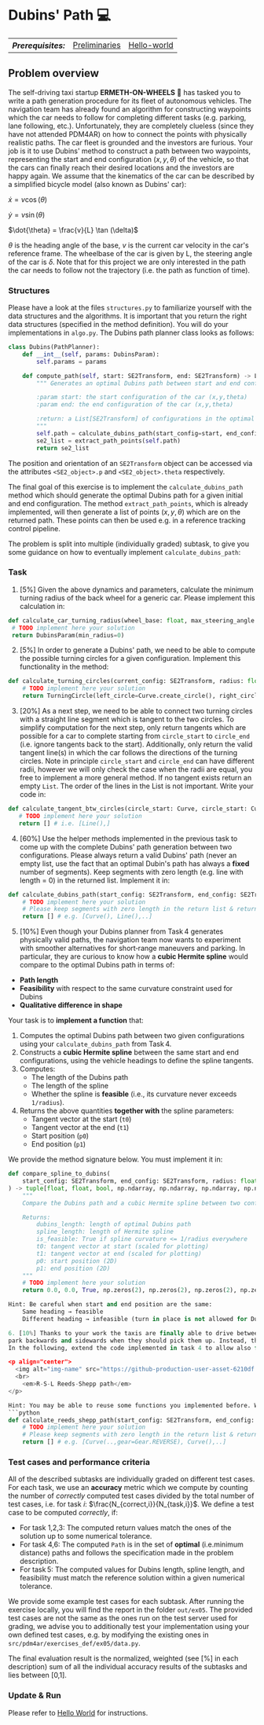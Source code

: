 # Dubins' Path :computer:

<table>
  <tr>
    <th><i>Prerequisites:</i></th><td><a href="./00-preliminaries.html" target="_top">Preliminaries</a></td><td><a href="./01-hello-world.html" target="_top">Hello-world</a></td>
  </tr>
</table>


## Problem overview
The self-driving taxi startup **ERMETH-ON-WHEELS** :red_car: has tasked you to write a path generation procedure for its fleet of autonomous vehicles.
The navigation team has already found an algorithm for constructing waypoints which the 
car needs to follow for completing different tasks (e.g. parking, lane following, etc.). 
Unfortunately, they are completely clueless (since they have not attended PDM4AR) on how to connect the points with physically realistic paths.
The car fleet is grounded and the investors are furious. 
Your job is it to use Dubins' method to construct a path between two waypoints,
representing the start and end configuration $(x,y,\theta)$ of the vehicle, so that the cars
can finally reach their desired locations and the investors are happy again.
We assume that the kinematics of the car can be described by a simplified bicycle model (also known as Dubins' car):

$\dot{x} = v \cos (\theta)$

$\dot{y} = v \sin (\theta)$

$\dot{\theta} = \frac{v}{L} \tan (\delta)$

$\theta$ is the heading angle of the base, $v$ is the current car velocity in the car's reference frame. 
The wheelbase of the car is given by L, the steering angle of the car is $\delta$.
Note that for this project we are only interested in the path the car needs to follow not the trajectory (i.e. the path as function of time).

### Structures
Please have a look at the files  `structures.py` to familiarize yourself with the data structures and the algorithms.
It is important that you return the right data structures (specified in the method definition). 
You will do your implementations in `algo.py`. The Dubins path planner class looks as follows:

```python
class Dubins(PathPlanner):
    def __int__(self, params: DubinsParam):
        self.params = params

    def compute_path(self, start: SE2Transform, end: SE2Transform) -> List[SE2Transform]:
        """ Generates an optimal Dubins path between start and end configuration

        :param start: the start configuration of the car (x,y,theta)
        :param end: the end configuration of the car (x,y,theta)

        :return: a List[SE2Transform] of configurations in the optimal path the car needs to follow
        """
        self.path = calculate_dubins_path(start_config=start, end_config=end, radius=self.params.min_radius)
        se2_list = extract_path_points(self.path) 
        return se2_list
```
The position and orientation of an `SE2Transform` object can be accessed via the attributes `<SE2_object>.p` and `<SE2_object>.theta` respectively.

The final goal of this exercise is to implement the ```calculate_dubins_path``` method which should generate the optimal Dubins path for a given initial and end configuration. The method ```extract_path_points```, which is already implemented, will then generate a list of points $(x,y,\theta)$ which are on the returned path. These points can then be used e.g. in a reference tracking control pipeline. 

The problem is split into multiple (individually graded) subtask, to give you some guidance on how to eventually implement ```calculate_dubins_path```:

### Task
1. [5%] Given the above dynamics and parameters, calculate the minimum turning radius of the back wheel for a generic car.
Please implement this calculation in:
 ```python 
 def calculate_car_turning_radius(wheel_base: float, max_steering_angle: float) -> DubinsParam:
  # TODO implement here your solution
  return DubinsParam(min_radius=0)
  ``` 
2. [5%] In order to generate a Dubins' path, we need to be able to compute the possible turning circles for a given configuration. Implement this functionality in the method:
```python
def calculate_turning_circles(current_config: SE2Transform, radius: float) -> TurningCircle:
    # TODO implement here your solution
    return TurningCircle(left_circle=Curve.create_circle(), right_circle=Curve.create_circle())
```
3. [20%] As a next step, we need to be able to connect two turning circles with a straight line segment which is tangent to the two circles.  To simplify computation for the next step, only return tangents which are possible for a car to complete starting from `circle_start` to `circle_end` (i.e. ignore tangents back to the start). Additionally, only return the valid tangent line(s) in which the car follows the directions of the turning circles. Note in principle ```circle_start``` and `circle_end` can have different radii, however we will only check the case when the radii are equal, you free to implement a more general method. If no tangent exists return an empty ```List```. 
The order of the lines in the List is not important. Write your code in:
 ```python
 def calculate_tangent_btw_circles(circle_start: Curve, circle_start: Curve) -> List[Line]:
    # TODO implement here your solution
    return [] # i.e. [Line(),]
 ``` 

4. [60%] Use the helper methods implemented in the previous task to come up with the complete Dubins' path generation between two configurations. Please always return a valid Dubins' path (never an empty list, use the fact that an optimal Dubin's path has always a **fixed** number of segments). Keep segments with zero length (e.g. line with length = 0) in the returned list.
Implement it in:
```python
def calculate_dubins_path(start_config: SE2Transform, end_config: SE2Transform, radius: float) -> Path:
    # TODO implement here your solution
    # Please keep segments with zero length in the return list & return a valid dubins path!
    return [] # e.g. [Curve(), Line(),..]
```
5. [10%] Even though your Dubins planner from Task 4 generates physically valid paths, the navigation team now wants to experiment with smoother alternatives for short‑range maneuvers and parking. In particular, they are curious to know how a **cubic Hermite spline** would compare to the optimal Dubins path in terms of:

- **Path length**
- **Feasibility** with respect to the same curvature constraint used for Dubins
- **Qualitative difference in shape**

Your task is to **implement a function** that:
1. Computes the optimal Dubins path between two given configurations using your `calculate_dubins_path` from Task 4.
2. Constructs a **cubic Hermite spline** between the same start and end configurations, using the vehicle headings to define the spline tangents.
3. Computes:
   - The length of the Dubins path
   - The length of the spline
   - Whether the spline is **feasible** (i.e., its curvature never exceeds `1/radius`).
4. Returns the above quantities **together with** the spline parameters:
   - Tangent vector at the start (`t0`)
   - Tangent vector at the end (`t1`)
   - Start position (`p0`)
   - End position (`p1`)

We provide the method signature below. You must implement it in:

```python
def compare_spline_to_dubins(
    start_config: SE2Transform, end_config: SE2Transform, radius: float
) -> tuple[float, float, bool, np.ndarray, np.ndarray, np.ndarray, np.ndarray]:
    """
    Compare the Dubins path and a cubic Hermite spline between two configurations.

    Returns:
        dubins_length: length of optimal Dubins path
        spline_length: length of Hermite spline
        is_feasible: True if spline curvature <= 1/radius everywhere
        t0: tangent vector at start (scaled for plotting)
        t1: tangent vector at end (scaled for plotting)
        p0: start position (2D)
        p1: end position (2D)
    """
    # TODO implement here your solution
    return 0.0, 0.0, True, np.zeros(2), np.zeros(2), np.zeros(2), np.zeros(2)

Hint: Be careful when start and end position are the same:
    Same heading → feasible
    Different heading → infeasible (turn in place is not allowed for Dubins motion)

6. [10%] Thanks to your work the taxis are finally able to drive between waypoints. However, customers complain that the cars cannot
park backwards and sidewards when they should pick them up. Instead, they wait in the middle of the street...
In the following, extend the code implemented in task 4 to allow also for situation when the car needs to drive backwards. For simplicity, we will **only** consider cases with **three** path segments all completed in reverse (i.e. $C^{-}S^{-}C^{-}$ and $C^{-}C^{-}C^{-}$ type paths) + all optimal forward dubins paths coming from ```calculate_dubins_path``` (don't forget to call this function in the new method). Use the `Gear.REVERSE` enum value to indicate that the car drives backwards. For example, the following reverse path is a $R^{-}S^{-}L^{-}$ path (i.e. the direction of steering wheel input) with the `start_config.theta` and `end_config.theta` values corresponding to the direction that the car is facing towards.

<p align="center">
  <img alt="img-name" src="https://github-production-user-asset-6210df.s3.amazonaws.com/92320167/264764780-23ed014d-9ebf-41b8-8216-e12c4600c3f4.jpg">
  <br>
    <em>R-S-L Reeds-Shepp path</em>
</p>

Hint: You may be able to reuse some functions you implemented before. Write your code in:
```python
def calculate_reeds_shepp_path(start_config: SE2Transform, end_config: SE2Transform, radius: float) -> Path:
    # TODO implement here your solution
    # Please keep segments with zero length in the return list & return a valid reeds/dubins path!
    return [] # e.g. [Curve(..,gear=Gear.REVERSE), Curve(),..]
```

### Test cases and performance criteria

All of the described subtasks are individually graded on different test cases. For each task, we use an **accuracy** metric which we compute by counting the number of *correctly* computed test cases divided by the total number of test cases, i.e. for task $i$: $\frac{N_{correct,i}}{N_{task,i}}$. We define a test case to be computed *correctly*, if:

- For task 1,2,3: The computed return values match the ones of the solution up to some numerical tolerance. 
- For task 4,6: The computed `Path` is in the set of **optimal** (i.e.minimum distance) paths and follows the specification made in the problem description. 
- For task 5: The computed values for Dubins length, spline length, and feasibility must match the reference solution within a given numerical tolerance.


We provide some example test cases for each subtask. After running the exercise locally, you will find the report in the folder `out/ex05`. The provided test cases are not the same as the ones run on the test server used for grading, we advise you to additionally test your implementation using your own defined test cases, e.g. by modifying the existing ones in `src/pdm4ar/exercises_def/ex05/data.py`.

The final evaluation result is the normalized, weighted (see [%] in each description) sum of all the individual accuracy results of the subtasks and lies between [0,1]. 

### Update & Run

Please refer to [Hello World](01-helloworld.md) for instructions.

